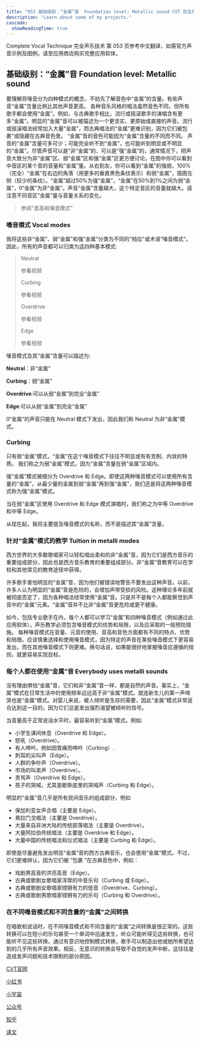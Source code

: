 ```yaml
---
title: "053 基础级别：“金属”音  Foundation level: Metallic sound CVT 完全声乐技术中文翻译"
description: "Learn about some of my projects."
cascade:
  showReadingTime: true
---
```

Complete Vocal Technique 完全声乐技术 第 053 页参考中文翻译，如需官方声音示例及图例，请至应用商店购买完整应用软体。

## 基础级别：“金属”音 Foundation level: Metallic sound

要理解将嗓音分为四种模式的概念，不妨先了解音色中“金属”的含量。有些声音“金属”含量比例比其他声音更高。
各种音乐风格的唱法虽然音色不同，但所有歌手都会使用“金属”。例如，与古典歌手相比，流行或摇滚歌手的演唱含有更多“金属”。明显的“金属”音可以被描述为一个更坚实、更原始或直接的声音。流行或摇滚唱法经常加入大量“金属”，而古典唱法的“金属”更难识别，因为它们被包裹"或隐藏在古典音色里。
“金属”音的音色可能因为“金属”含量的不同而不同。
声音的“金属”含量可多可少；可能完全听不到“金属”，也可能听到明显或不明显的“金属”。尽管声音可以是“非“金属”的、可以是“强“金属”的，通常情况下，把声音大致分为非“金属”区、弱“金属”区和强“金属”区更方便讨论。在图中你可以看到中音区的某个音的音量和“金属”量。从右到左，你可以看到“金属”的强弱，100%（完全）“金属”在右边的角落（用更多的垂直黑色条纹表示）和弱“金属”，插图左侧（较少的条纹）。“金属”超过50%为强“金属”，“金属”在50%到1%之间为弱“金属”，0“金属”为非“金属”。声音“金属”含量越大，这个特定音区的音量就越大。请注意不同音区“金属”量与音量关系的变化。

> 参阅"音高和嗓音模式"

### 嗓音模式 Vocal modes

我将这些非“金属”、弱“金属”和强“金属”分类为不同的"档位"或术语“嗓音模式"。因此，所有的声音都可以归类为这四种基本模式:

> Neutral
> 
> 参看视频
> 
> Curbing
> 
> 参看视频
> 
> Overdrive
> 
> 参看视频
> 
> Edge
> 
> 参看视频

嗓音模式及其“金属”含量可以描述为:

**Neutral**：非“金属”

**Curbing**：弱“金属”

**Overdrive**:可以从弱“金属”到完全“金属”

**Edge**:可以从弱“金属”到完全“金属”

0“金属”的声音只能在 Neutral 模式下发出，因此我们称 Neutral 为非“金属”模式。

### Curbing

只有弱“金属”模式，“金属”在这个嗓音模式下往往不明显或有有克制、内敛的特质。
我们称之为弱“金属”模式，因为“金属”含量在弱“金属”区域内。

强“金属”模式被细分为 Overdrive 和 Edge。即使这两种嗓音模式可以使用所有含量的“金属”，从最少量的金属到弱“金属”再到强“金属”，我们还是将这两种嗓音模式称为强“金属”模式。

当在弱“金属”区使用 Overdrive 和 Edge 模式演唱时，我们称之为中等 Overdrive 和中等 Edge。

从现在起，我将主要提及嗓音模式的名称，而不是描述其“金属”含量。

### 针对“金属”模式的教学 Tuition in metalli modes

西方世界的大多数歌唱家可以轻松唱出柔和的非“金属”音，因为它们是西方音乐的重要组成部分，因此也是西方音乐教育的重要组成部分。非“金属”音教育可以在学校和其他常见的教育途径中获得。

许多歌手害怕明显的“金属”音，因为他们被错误地警告不要发出这种声音。以前，许多人认为明显的“金属”音是危险的，会增加声带受损的风险。这种理论多年前就被彻底否定了，因为各种唱法经常使用“金属”音。只是并不是每个人都能察觉到声音中的“金属”元素。“金属”音并不比非“金属”音更危险或更不健康。

如今，包括专业歌手在内，每个人都可以学习“金属”和四种嗓音模式（例如通过此应用软体）。声乐教学必须包含嗓音模式的优势和局限，以及应采取的一般预防措施。
每种嗓音模式在音量、元音的使用、音高和音色方面都有不同的特点、优势和局限。应该慎重选择和使用嗓音模式，因为特定的声音在某些嗓音模式下更容易发出，而在其他嗓音模式下则更难。换句话说，如果能很好地掌握嗓音应遵循的规则，就更容易实现目标。

### 每个人都在使用“金属”音 Everybody uses metalli sounds

没有理由惧怕“金属”音，它们和非“金属”音一样，都是自然的声音。事实上，“金属”模式在日常生活中的使用频率远远高于非“金属”模式。就连新生儿的第一声啼哭也是“金属“模式。对婴儿来说，被人倾听是生存的需要，因此“金属”模式非常适合达到这一目的，因为它们总是发出强烈渴望被倾听的信号。

当音量高于正常说话水平时，最容易听到“金属”模式。例如:
- 小学生课间休息（Overdrive 和 Edge）。
- 怒吼（Overdrive）。
- 有人呻吟，例如因胃痛而呻吟（Curbing）.
- 刺耳的尖叫声（Edge）。
- 人群的争吵声（Overdrive）。
- 市场的叫卖声（Overdrive）。
- 责骂声（Overdrive 和 Edge）。
- 孩子的哭喊，尤其是歇斯底里的哭喊声（Curbing 和 Edge）。

明显的“金属”音几乎是所有民间音乐的组成部分，例如

- 保加利亚女声合唱（主要是 Edge）。
- 弗拉门戈唱法（主要是 Overdrive）。
- 大量来自非洲大陆的传统部落唱法（主要是 Overdrive）。
- 大量阿拉伯传统唱法（主要是 Overdrive 和 Edge）。
- 大量中国的传统唱法和仪式唱法（主要是 Curbing 和 Edge）。
  
即使是尽量避免发出明显“金属”音的西方古典音乐，也会使用“金属”模式。不过，它们更难辨认，因为它们被 “包裹 ”在古典音色中，例如：

- 戏剧男高音的洪亮高音（Edge）。
- 古典或歌剧女歌唱家浑厚的中音乐句（Curbing 或 Edge）。
- 古典或歌剧女歌唱家铿锵有力的低音（Overdrive、Curbing）。
- 古典或歌剧男歌唱家铿锵有力的乐句（Curbing 和 Overdrive）。

### 在不同嗓音模式和不同含量的“金属”之间转换

在唱歌和说话时，在不同嗓音模式和不同含量的“金属”之间转换是很正常的。这些转换可以在短小的乐句甚至一个单词中迅速发生，听众可能听得见这些转换，也可能听不见这些转换。通过有意识地控制模式转换，歌手可以制造出他或她所希望达到的几乎所有声音效果。相反，无意识的转换会导致不自觉的发声中断，这往往是造成发声问题和技术限制的部分原因。

[CVT官网](https://completevocalinstitute.com/complete-vocal-technique/)

[小红书](https://www.xiaohongshu.com/user/profile/627ff979000000002102aa68?xhsshare=CopyLink&appuid=627ff979000000002102aa68&apptime=1728791961)

[小宇宙](https://www.xiaoyuzhoufm.com/podcast/66be28dadb5e6d6bf99adc25)

[公众号](https://mp.weixin.qq.com/mp/appmsgalbum?action=getalbum&__biz=MzAxMjI3NzAxMg==&scene=1&album_id=3446246369961312256&count=3#wechat_redirect)



[知乎](https://www.zhihu.com/column/c_1825613276039491584)

[译文](https://euphia.github.io/zh-cn/posts/)